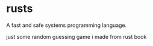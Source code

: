 # rusts
A fast and safe systems programming language.

just some random guessing game i made from rust book
